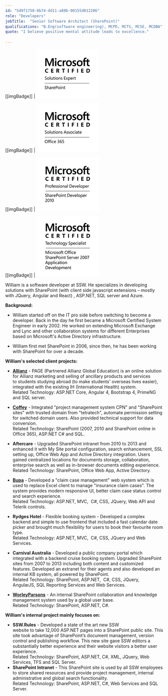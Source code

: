```yaml
---
id: "5d9f1750-0b74-dd11-a88b-00155d012206"
role: "Developers"
jobTitle:  "Senior Software Architect (SharePoint)"
qualifications: "B.Eng(software engineering), MCPD, MCTS, MCSE, MCDBA"
quote: "I believe positive mental attitude leads to excellence."

---
```

  
[[imgBadge]]
| ![MCSE_SharePoint_Blk.png](./Images/Bio/MCSE_SharePoint_Blk.png)

[[imgBadge]]
| ![MCSA_Office365_Blk.png](./Images/Bio/MCSA_Office365_Blk.png)

[[imgBadge]]
| ![MCPD-SharePtDev2010-logo-BW.png](./Images/Bio/MCPD-SharePtDev2010-logo-BW.png)

[[imgBadge]]
| ![MCTS-MSOSPSvr7AppD-logo-BW.png](./Images/Bio/MCTS-MSOSPSvr7AppD-logo-BW.png)

William is a software developer at SSW. He specializes in developing solutions with SharePoint (with client side javascript extensions – mostly with JQuery, Angular and React) , ASP.NET, SQL server and Azure.

**Background:**

- William started off on the IT pro side before switching to become a developer. Back in the day he first became a Microsoft Certified System Engineer in early 2002. He worked on extending Microsoft Exchange and Lync and other collaboration systems for different Enterprises based on Microsoft's Active Directory infrastructure.

- William first met SharePoint in 2006, since then, he has been working with SharePoint for over a decade.

**William's selected client projects:**

- **[Allianz](https://www.allianz.com)** - PAGE (Partnered Allianz Global Education) is an online solution for Allianz marketing and selling of ancillary products and services to students studying abroad (to make students' overseas lives easier), integrated with the existing IH (International Health) system.  
  Related Technology: ASP.NET Core, Angular 4, Bootstrap 4, PrimeNG and SQL server.

- **[Coffey](http://www.coffey.com)** - Integrated "project management system CPN" and "SharePoint sites" with trusted domain from "tetratech", automate permission setting for switched domain users. Also provided technical support for data conversion.  
  Related Technology: SharePoint (2007, 2010 and SharePoint online in Office 365), ASP.NET C# and SQL.

- **Aftercare** - Upgraded SharePoint intranet from 2010 to 2013 and enhanced it with My Site portal configuration, search enhancement, SSL setting up, Office Web App and Active Directory integration. Users gained centralized locations for documents storage, collaboration, enterprise search as well as in-browser documents editing experience.  
  Related Technology: SharePoint, Office Web App, Active Directory.

- **[Bupa](https://www.bupa.com.au/)** - Developed a "claim case management" web system which is used to replace Excel client to manage "insurance claim cases". The system provides modern responsive UI, better claim case status control and search experience.  
  Related Technology: ASP.NET, MVC,  C#, CSS, JQuery, Web API and Telerik controls.

- **Rydges Hotel** - Flexible booking system - Developed a complex backend and simple to use frontend that included a fast calendar date picker and brought much flexibility for users to book their favourite room type.  
  Related Technology: ASP.NET, MVC,  C#, CSS, JQuery and Web Services.

- **Carnival Australia** - Developed a public company portal which integrated with a backend cruise booking system. Upgraded SharePoint sites from 2007 to 2013 including both content and customized features. Developed an extranet for their agents and also developed an internal KB system, all powered by SharePoint.  
  Related Technology: SharePoint, ASP.NET,  C#, CSS, JQuery, AngularJS, SQL Reporting Services and Web Services.

- **[WorleyParsons](https://www.worley.com)** - An internal SharePoint collaboration and knowledge management system used by a global user base.  
  Related Technology: SharePoint, ASP.NET, C#.

**William's internal project mainly focuses on:**

- **SSW.Rules** - Developed a state of the art new SSW website to take 12,000 ASP.NET pages into a SharePoint public site. This site took advantage of SharePoint’s document management, version control and publishing workflow. This new site gave SSW editors a substantially better experience and their website visitors a better user experience.   
  Related Technology: SharePoint, ASP.NET, C#, XML, JQuery, Web Services, TFS and SQL Server.
- **SharePoint Intranet** - This SharePoint site is used by all SSW employees to store shared resources and provide project management, internal administrative and global search functionality.   
  Related Technology: SharePoint, ASP.NET, C#, Web Services and SQL Server.  

